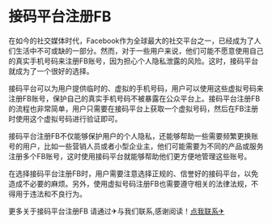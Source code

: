 # 接码平台注册FB

在如今的社交媒体时代，Facebook作为全球最大的社交平台之一，已经成为了人们生活中不可或缺的一部分。然而，对于一些用户来说，他们可能不愿意使用自己的真实手机号码来注册FB账号，因为担心个人隐私泄露的风险。这时，接码平台就成为了一个很好的选择。

接码平台可以为用户提供临时的、虚拟的手机号码，用户可以使用这些虚拟号码来注册FB账号，保护自己的真实手机号码不被暴露在公众平台上。接码平台注册FB的流程也非常简单，用户只需要在接码平台上获取一个虚拟号码，然后在FB注册时使用这个虚拟号码进行验证即可。

接码平台注册FB不仅能够保护用户的个人隐私，还能够帮助一些需要频繁更换账号的用户，比如一些营销人员或者小型企业主，他们可能需要为不同的产品或服务注册多个FB账号，这时使用接码平台就能够帮助他们更方便地管理这些账号。

在选择接码平台注册FB时，用户需要注意选择正规的、信誉好的接码平台，以免造成不必要的麻烦。另外，使用虚拟号码注册FB也需要遵守相关的法律法规，不得用于违法和不良行为。

更多关于接码平台注册FB 请通过✈与我们联系,感谢阅读！[点我联系✈](https://www.G208.com)